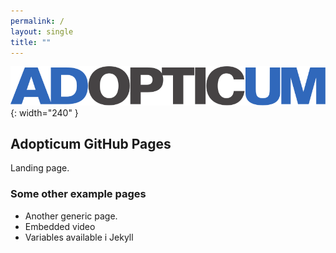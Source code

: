 ```yaml
---
permalink: /
layout: single
title: ""
---
```


![Adopticum logo](/assets/images/adopticum-logo-text-only.svg){: width="240" }

## Adopticum GitHub Pages

Landing page.

### Some other example pages

- Another generic page.
- Embedded video
- Variables available i Jekyll

